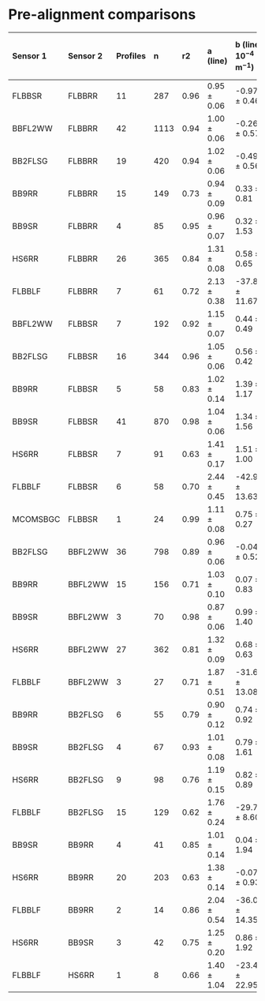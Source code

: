 # Pre-alignment comparisons  
| Sensor 1 | Sensor 2 | Profiles | n | r2 | a (line) | b (line, $10^{-4}$ m$^{-1}$) | b (offset, $10^{-4}$ m$^{-1}$) |  
|:---------|:---------|:---------|:--|:---|:--|:--|:--|  
| FLBBSR | FLBBRR | 11 | 287 | 0.96 | 0.95 &pm; 0.06 | -0.97 &pm; 0.46 | -1.22 &pm; 0.45 |  
| BBFL2WW | FLBBRR | 42 | 1113 | 0.94 | 1.00 &pm; 0.06 | -0.26 &pm; 0.57 | -0.24 &pm; 0.56 |  
| BB2FLSG | FLBBRR | 19 | 420 | 0.94 | 1.02 &pm; 0.06 | -0.49 &pm; 0.56 | -0.43 &pm; 0.55 |  
| BB9RR | FLBBRR | 15 | 149 | 0.73 | 0.94 &pm; 0.09 | 0.33 &pm; 0.81 | -0.11 &pm; 0.57 |  
| BB9SR | FLBBRR | 4 | 85 | 0.95 | 0.96 &pm; 0.07 | 0.32 &pm; 1.53 | 0.18 &pm; 1.58 |  
| HS6RR | FLBBRR | 26 | 365 | 0.84 | 1.31 &pm; 0.08 | 0.58 &pm; 0.65 | 2.24 &pm; 0.54 |  
| FLBBLF | FLBBRR | 7 | 61 | 0.72 | 2.13 &pm; 0.38 | -37.84 &pm; 11.67 | -14.00 &pm; 4.14 |  
| BBFL2WW | FLBBSR | 7 | 192 | 0.92 | 1.15 &pm; 0.07 | 0.44 &pm; 0.49 | 1.09 &pm; 0.42 |  
| BB2FLSG | FLBBSR | 16 | 344 | 0.96 | 1.05 &pm; 0.06 | 0.56 &pm; 0.42 | 0.80 &pm; 0.39 |  
| BB9RR | FLBBSR | 5 | 58 | 0.83 | 1.02 &pm; 0.14 | 1.39 &pm; 1.17 | 1.56 &pm; 0.48 |  
| BB9SR | FLBBSR | 41 | 870 | 0.98 | 1.04 &pm; 0.06 | 1.34 &pm; 1.56 | 1.48 &pm; 1.51 |  
| HS6RR | FLBBSR | 7 | 91 | 0.63 | 1.41 &pm; 0.17 | 1.51 &pm; 1.00 | 3.88 &pm; 0.46 |  
| FLBBLF | FLBBSR | 6 | 58 | 0.70 | 2.44 &pm; 0.45 | -42.99 &pm; 13.63 | -12.50 &pm; 4.12 |  
| MCOMSBGC | FLBBSR | 1 | 24 | 0.99 | 1.11 &pm; 0.08 | 0.75 &pm; 0.27 | 1.13 &pm; 0.22 |  
| BB2FLSG | BBFL2WW | 36 | 798 | 0.89 | 0.96 &pm; 0.06 | -0.04 &pm; 0.52 | -0.20 &pm; 0.52 |  
| BB9RR | BBFL2WW | 15 | 156 | 0.71 | 1.03 &pm; 0.10 | 0.07 &pm; 0.83 | 0.32 &pm; 0.54 |  
| BB9SR | BBFL2WW | 3 | 70 | 0.98 | 0.87 &pm; 0.06 | 0.99 &pm; 1.40 | 0.42 &pm; 1.58 |  
| HS6RR | BBFL2WW | 27 | 362 | 0.81 | 1.32 &pm; 0.09 | 0.68 &pm; 0.63 | 2.48 &pm; 0.51 |  
| FLBBLF | BBFL2WW | 3 | 27 | 0.71 | 1.87 &pm; 0.51 | -31.65 &pm; 13.08 | -13.64 &pm; 4.26 |  
| BB9RR | BB2FLSG | 6 | 55 | 0.79 | 0.90 &pm; 0.12 | 0.74 &pm; 0.92 | 0.06 &pm; 0.54 |  
| BB9SR | BB2FLSG | 4 | 67 | 0.93 | 1.01 &pm; 0.08 | 0.79 &pm; 1.61 | 0.83 &pm; 1.57 |  
| HS6RR | BB2FLSG | 9 | 98 | 0.76 | 1.19 &pm; 0.15 | 0.82 &pm; 0.89 | 1.85 &pm; 0.53 |  
| FLBBLF | BB2FLSG | 15 | 129 | 0.62 | 1.76 &pm; 0.24 | -29.77 &pm; 8.60 | -13.72 &pm; 4.08 |  
| BB9SR | BB9RR | 4 | 41 | 0.85 | 1.01 &pm; 0.14 | 0.04 &pm; 1.94 | 0.09 &pm; 1.61 |  
| HS6RR | BB9RR | 20 | 203 | 0.63 | 1.38 &pm; 0.14 | -0.07 &pm; 0.93 | 2.22 &pm; 0.50 |  
| FLBBLF | BB9RR | 2 | 14 | 0.86 | 2.04 &pm; 0.54 | -36.09 &pm; 14.35 | -14.36 &pm; 4.48 |  
| HS6RR | BB9SR | 3 | 42 | 0.75 | 1.25 &pm; 0.20 | 0.86 &pm; 1.92 | 2.20 &pm; 1.63 |  
| FLBBLF | HS6RR | 1 | 8 | 0.66 | 1.40 &pm; 1.04 | -23.46 &pm; 22.95 | -15.06 &pm; 4.94 |  

